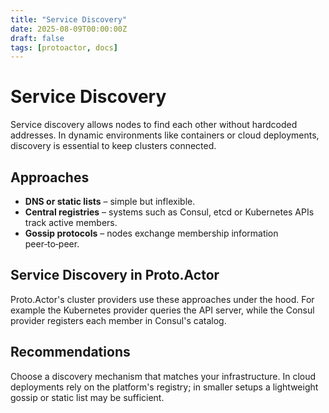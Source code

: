 ```yaml
---
title: "Service Discovery"
date: 2025-08-09T00:00:00Z
draft: false
tags: [protoactor, docs]
---
```

# Service Discovery

Service discovery allows nodes to find each other without hardcoded addresses. In dynamic environments like containers or cloud deployments, discovery is essential to keep clusters connected.

## Approaches
- **DNS or static lists** – simple but inflexible.
- **Central registries** – systems such as Consul, etcd or Kubernetes APIs track active members.
- **Gossip protocols** – nodes exchange membership information peer‑to‑peer.

## Service Discovery in Proto.Actor
Proto.Actor's cluster providers use these approaches under the hood. For example the Kubernetes provider queries the API server, while the Consul provider registers each member in Consul's catalog.

## Recommendations
Choose a discovery mechanism that matches your infrastructure. In cloud deployments rely on the platform's registry; in smaller setups a lightweight gossip or static list may be sufficient.
